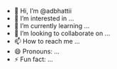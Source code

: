 - 👋 Hi, I’m @adbhattii
- 👀 I’m interested in ...
- 🌱 I’m currently learning ...
- 💞️ I’m looking to collaborate on ...
- 📫 How to reach me ...
- 😄 Pronouns: ...
- ⚡ Fun fact: ...

<!---
adbhattii/adbhattii is a ✨ special ✨ repository because its `README.md` (this file) appears on your GitHub profile.
You can click the Preview link to take a look at your changes.
--->
